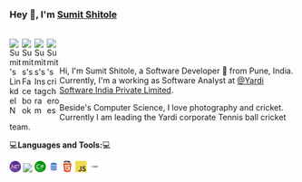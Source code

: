 ### Hey :wave:, I'm [Sumit Shitole](https://github.com/SumitShitole)

<br/>
<a href="https://www.linkedin.com/">
<img align="left" alt="Sumit's LinkdeIN" width="22px" src="https://cdn.jsdelivr.net/npm/simple-icons@v3/icons/linkedin.svg" />
</a>
<a href="https://www.facebook.com/sumits.shitole/">
<img align="left" alt="Sumits's Facebook" width="22px" src="https://cdn.jsdelivr.net/npm/simple-icons@v3/icons/facebook.svg" />
</a>
<a href="https://www.instagram.com/sumit_shitole/">
<img align="left" alt="Sumits's Instagram" width="22px" src="https://cdn.jsdelivr.net/npm/simple-icons@v3/icons/instagram.svg" />
</a>
<a href="https://cricheroes.in/player-profile/1394216/Sumit-Shitole-(c)">
<img align="left" alt="Sumit's cricheroes" width="22px" src="https://cricheroes.in/assets/images/cricheroes-logo.png" />
</a>
<br />
<br />

Hi, I'm Sumit Shitole, a Software Developer 🚀 from Pune, India. Currently, I'm a working as Software Analyst at [@Yardi Software India Private Limited](https://www.yardi.com/).

Beside's Computer Science, I love photography and cricket. Currently I am leading the Yardi corporate Tennis ball cricket team.


:computer:**Languages and Tools:**:computer:

<code><img height="20" src="https://raw.githubusercontent.com/github/explore/93d8a67084f94b2a444e510199a6e7622e5b09a3/topics/dotnet/dotnet.png"></code>
<code><img height="20" src="https://lh3.googleusercontent.com/proxy/hYF7j5sh4WtrWLdAjBomRLCsoah5mJh7KL5ZNR7d1AWs4MJj1iUoxt2qxDGBrqiqLFZ5tC-mdGooh0nWLF68DyIVx0kiA3Ks7S8nlEbvcE3cS889z7xgvQDR7FAxDW1XUO0ScPCFHh9pmHYc93VNq3qHyVop6AKJ"></code>
<code><img height="20" src="https://raw.githubusercontent.com/github/explore/80688e429a7d4ef2fca1e82350fe8e3517d3494d/topics/csharp/csharp.png"></code>
<code><img height="20" src="https://raw.githubusercontent.com/github/explore/80688e429a7d4ef2fca1e82350fe8e3517d3494d/topics/sql/sql.png"></code>
<code><img height="20" src="https://raw.githubusercontent.com/github/explore/80688e429a7d4ef2fca1e82350fe8e3517d3494d/topics/html/html.png"></code>
<code><img height="20" src="https://raw.githubusercontent.com/github/explore/80688e429a7d4ef2fca1e82350fe8e3517d3494d/topics/javascript/javascript.png"></code>
<code><img height="20" src="https://raw.githubusercontent.com/github/explore/80688e429a7d4ef2fca1e82350fe8e3517d3494d/topics/jquery/jquery.png"></code>


